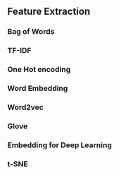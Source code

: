 ## Feature Extraction

### Bag of Words


### TF-IDF


### One Hot encoding



### Word Embedding


### Word2vec


### Glove


### Embedding for Deep Learning



### t-SNE


